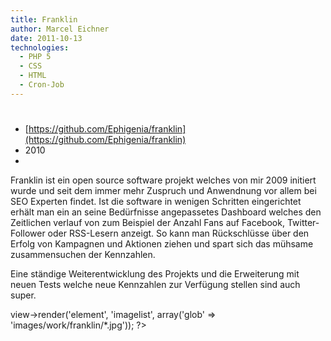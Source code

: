 ```yaml
---
title: Franklin
author: Marcel Eichner
date: 2011-10-13
technologies: 
  - PHP 5
  - CSS
  - HTML
  - Cron-Job
---
```


# <?= $pageTitle ?>

* [https://github.com/Ephigenia/franklin](https://github.com/Ephigenia/franklin)
* 2010
* <?= implode(', ', $technologies); ?>  

Franklin ist ein open source software projekt welches von mir 2009 initiert wurde und
seit dem immer mehr Zuspruch und Anwendnung vor allem bei SEO Experten findet. Ist die
software in wenigen Schritten eingerichtet erhält man ein an seine Bedürfnisse angepassetes
Dashboard welches den Zeitlichen verlauf von zum Beispiel der Anzahl Fans auf Facebook,
Twitter-Follower oder RSS-Lesern anzeigt. So kann man Rückschlüsse über den Erfolg von 
Kampagnen und Aktionen ziehen und spart sich das mühsame zusammensuchen der Kennzahlen.

Eine ständige Weiterentwicklung des Projekts und die Erweiterung mit neuen Tests welche
neue Kennzahlen zur Verfügung stellen sind auch super.

<?= $this->view->render('element', 'imagelist', array('glob' => 'images/work/franklin/*.jpg')); ?>